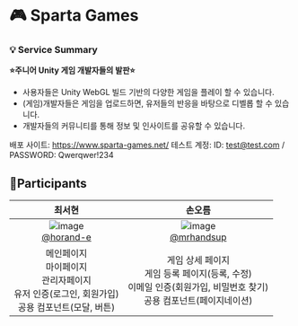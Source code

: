 # 🎮 Sparta Games
### 💡 Service Summary
**⭐️주니어 Unity 게임 개발자들의 발판⭐️**
- 사용자들은 Unity WebGL 빌드 기반의 다양한 게임을 플레이 할 수 있습니다.
- (게임)개발자들은 게임을 업로드하면, 유저들의 반응을 바탕으로 디벨롭 할 수 있습니다.
- 개발자들의 커뮤니티를 통해 정보 및 인사이트를 공유할 수 있습니다.

배포 사이트: https://www.sparta-games.net/
테스트 계정: ID: test@test.com / PASSWORD: Qwerqwer!234

## 👯Participants

|                                                                            최서현                                                                            |                                                                                  손오름                                                                                  |                 
| :----------------------------------------------------------------------------------------------------------------------------------------------------------: | :----------------------------------------------------------------------------------------------------------------------------------------------------------------------: |
| ![image](https://github.com/user-attachments/assets/2c3d499f-4397-4cf1-8a5c-9e5acc36b8d4) <br/>[@horand-e](https://github.com/horang-e) | ![image](https://github.com/user-attachments/assets/a1b1cd9a-c605-45ac-b908-262f4eb781d7) <br/>[@mrhandsup](https://github.com/mrhandsup) |
|                                                     메인페이지<br/>마이페이지<br/>관리자페이지<br/>유저 인증(로그인, 회원가입)<br/>공용 컴포넌트(모달, 버튼)                                               |                                                           게임 상세 페이지</br>게임 등록 페이지(등록, 수정)</br>이메일 인증(회원가입, 비밀번호 찾기)</br>공용 컴포넌트(페이지네이션)                    

<br/>

